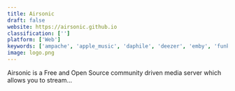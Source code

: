 ```yaml
---
title: Airsonic
draft: false 
website: https://airsonic.github.io
classification: ['']
platform: ['Web']
keywords: ['ampache', 'apple_music', 'daphile', 'deezer', 'emby', 'funkwhale', 'lms_-_lightweight_music_server', 'last.fm', 'leonflix', 'lidarr', 'madsonic', 'minidlna', 'minimserver', 'pandora', 'serendipity_by_spotify', 'sonerezh', 'stream_what_you_hear', 'stremio', 'subsonic', 'mstream', 'netjukebox']
image: logo.png
---
```

Airsonic is a Free and Open Source community driven media server which allows you to stream...